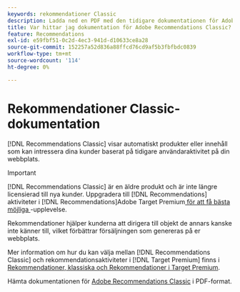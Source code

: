 ```yaml
---
keywords: rekommendationer Classic
description: Ladda ned en PDF med den tidigare dokumentationen för Adobe Recommendations Classic.
title: Var hittar jag dokumentation för Adobe Recommendations Classic?
feature: Recommendations
exl-id: e59fbf51-0c2d-4ec3-941d-d10633ce8a28
source-git-commit: 152257a52d836a88ffcd76cd9af5b3fbfbdc0839
workflow-type: tm+mt
source-wordcount: '114'
ht-degree: 0%

---
```


# Rekommendationer Classic-dokumentation

[!DNL Recommendations Classic] visar automatiskt produkter eller innehåll som kan intressera dina kunder baserat på tidigare användaraktivitet på din webbplats.

>[!IMPORTANT]
>
>[!DNL Recommendations Classic] är en äldre produkt och är inte längre licensierad till nya kunder. Uppgradera till [!DNL Recommendations] aktiviteter i [!DNL Recommendations]Adobe Target Premium[ för att få bästa möjliga ](/help/main/c-intro/intro.md)-upplevelse.

Rekommendationer hjälper kunderna att dirigera till objekt de annars kanske inte känner till, vilket förbättrar försäljningen som genereras på er webbplats.

Mer information om hur du kan välja mellan [!DNL Recommendations Classic] och rekommendationsaktiviteter i [!DNL Target Premium] finns i [Rekommendationer, klassiska och Rekommendationer i Target Premium](/help/main/c-recommendations/c-recommendations-faq/recommendations-classic-versus-recommendations-activities-target-premium.md).

Hämta dokumentationen för [Adobe Recommendations Classic](/help/main/assets/adobe-recommendations-classic.pdf) i PDF-format.
